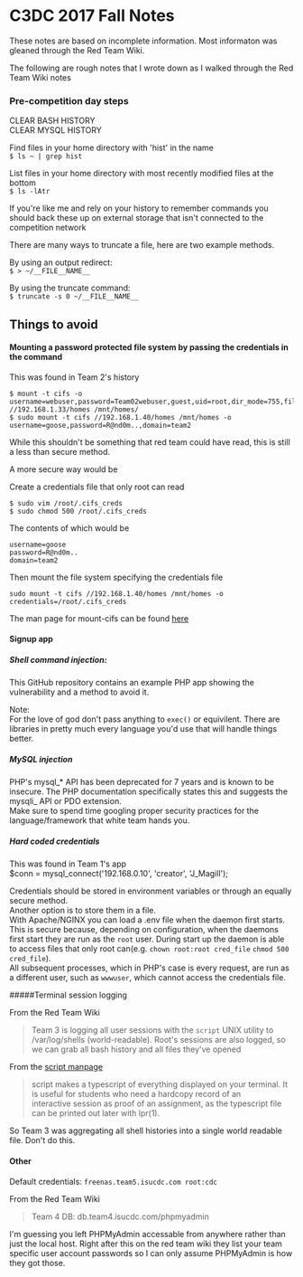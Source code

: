 C3DC 2017 Fall Notes  
=================================================================  
  
  
These notes are based on incomplete information. Most informaton was gleaned through the Red Team Wiki.  
  
  
The following are rough notes that I wrote down as I walked through the Red Team Wiki notes  

  
  
### Pre-competition day steps  
CLEAR BASH HISTORY  
CLEAR MYSQL HISTORY  

Find files in your home directory with 'hist' in the name  
`$ ls ~ | grep hist`

List files in your home directory with most recently modified files at the bottom  
`$ ls -lAtr  `

If you're like me and rely on your history to remember commands you should back these up on external storage that isn't connected to the competition network  

There are many ways to truncate a file, here are two example methods.  

By using an output redirect:  
    `$ > ~/__FILE__NAME__`  

By using the truncate command:  
`$ truncate -s 0 ~/__FILE__NAME__`  


Things to avoid  
-      
#### Mounting a password protected file system by passing the credentials in the command  
This was found in Team 2's history  

    $ mount -t cifs -o username=webuser,password=Team02webuser,guest,uid=root,dir_mode=755,file_mode=755,noperm //192.168.1.33/homes /mnt/homes/  
    $ sudo mount -t cifs //192.168.1.40/homes /mnt/homes -o username=goose,password=R@nd0m..,domain=team2  

While this shouldn't be something that red team could have read, this is still a less than secure method.    


A more secure way would be  
  
Create a credentials file that only root can read  

    $ sudo vim /root/.cifs_creds  
    $ sudo chmod 500 /root/.cifs_creds  

The contents of which would be  

    username=goose  
    password=R@nd0m..
    domain=team2  

Then mount the file system specifying the credentials file  

    sudo mount -t cifs //192.168.1.40/homes /mnt/homes -o credentials=/root/.cifs_creds  
    
The man page for mount-cifs can be found [here](https://www.samba.org/samba/docs/man/manpages-3/mount.cifs.8.html)


#### Signup app  

##### Shell command injection:

This GitHub repository contains an example PHP app showing the vulnerability and a method to avoid it.  
  
Note:  
For the love of god don't pass anything to `exec()` or equivilent. There are libraries in pretty much every language you'd use that will handle things better. 
  
##### MySQL injection  
PHP's mysql_* API has been deprecated for 7 years and is known to be insecure. The PHP documentation specifically states this and suggests the mysqli_ API or PDO extension.  
Make sure to spend time googling proper security practices for the language/framework that white team hands you.  


##### Hard coded credentials  
This was found in Team 1's app  
    $conn  = mysql_connect('192.168.0.10', 'creator', 'J_Magill');

Credentials should be stored in environment variables or through an equally secure method.  
Another option is to store them in a file.      
With Apache/NGINX you can load a .env file when the daemon first starts. This is secure because, depending on configuration, when the daemons first start they are run as the `root` user. During start up the daemon is able to access files that only root can(e.g. `chown root:root cred_file` `chmod 500 cred_file`).  
All subsequent processes, which in PHP's case is every request, are run as a different user, such as `wwwuser`, which cannot access the credentials file.    

#####Terminal session logging
  
From the Red Team Wiki   
> Team 3 is logging all user sessions with the `script` UNIX utility to /var/log/shells (world-readable). Root's sessions are also logged, so we can grab all bash history and all files they've opened

From the [script manpage](http://man7.org/linux/man-pages/man1/script.1.html)  

> script makes a typescript of everything displayed on your terminal.
> It is useful for students who need a hardcopy record of an  
> interactive session as proof of an assignment, as the typescript file  
> can be printed out later with lpr(1).


So Team 3 was aggregating all shell histories into a single world readable file. Don't do this.  


#### Other

Default credentials: `freenas.team5.isucdc.com root:cdc`
  
From the Red Team Wiki  

> Team 4 DB: db.team4.isucdc.com/phpmyadmin
  
I'm guessing you left PHPMyAdmin accessable from anywhere rather than just the local host. Right after this on the red team wiki they list your team specific user account passwords so I can only assume PHPMyAdmin is how they got those.